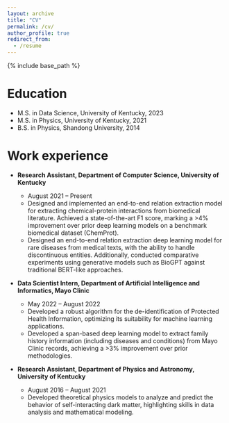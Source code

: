 ```yaml
---
layout: archive
title: "CV"
permalink: /cv/
author_profile: true
redirect_from:
  - /resume
---
```


{% include base_path %}

Education
======
* M.S. in Data Science, University of Kentucky, 2023
* M.S. in Physics, University of Kentucky, 2021
* B.S. in Physics, Shandong University, 2014

Work experience
======
* **Research Assistant, Department of Computer Science, University of Kentucky**
  * August 2021 – Present
  * Designed and implemented an end-to-end relation extraction model for extracting chemical-protein interactions from biomedical literature. Achieved a state-of-the-art F1 score, marking a >4% improvement over prior deep learning models on a benchmark biomedical dataset (ChemProt).
  * Designed an end-to-end relation extraction deep learning model for rare diseases from medical texts, with the ability to handle discontinuous entities. Additionally, conducted comparative experiments using generative models such as BioGPT against traditional BERT-like approaches.

* **Data Scientist Intern, Department of Artificial Intelligence and Informatics, Mayo Clinic**
  * May 2022 – August 2022
  * Developed a robust algorithm for the de-identification of Protected Health Information, optimizing its suitability for machine learning applications.
  * Developed a span-based deep learning model to extract family history information (including diseases and conditions) from Mayo Clinic records, achieving a >3% improvement over prior methodologies.
 
* **Research Assistant, Department of Physics and Astronomy, University of Kentucky**
  * August 2016 – August 2021
  * Developed theoretical physics models to analyze and predict the behavior of self-interacting dark matter, highlighting skills in data analysis and mathematical modeling.

